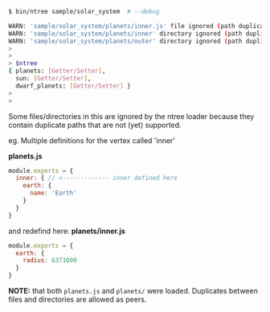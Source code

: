 ```bash
$ bin/ntree sample/solar_system  # --debug

WARN: 'sample/solar_system/planets/inner.js' file ignored (path duplicate)
WARN: 'sample/solar_system/planets/inner' directory ignored (path duplicate)
WARN: 'sample/solar_system/planets/outer' directory ignored (path duplicate)
> 
> 
> $ntree
{ planets: [Getter/Setter],
  sun: [Getter/Setter],
  dwarf_planets: [Getter/Setter] }
> 
> 

```

Some files/directories in this are ignored by the ntree loader because they contain duplicate paths that are not (yet) supported.

eg. Multiple definitions for the vertex called 'inner'

__planets.js__
```javascript
module.exports = {
  inner: { // <------------- inner defined here
    earth: {
      name: 'Earth'
    }
  }
} 
```

and redefind here: __planets/inner.js__
```javascript
module.exports = {
  earth: {
    radius: 6371000
  }
}
```

__NOTE:__ that both `planets.js` and `planets/` were loaded. Duplicates between files and directories are allowed as peers. 
